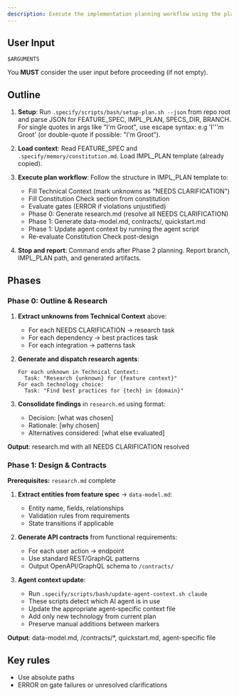 ```yaml
---
description: Execute the implementation planning workflow using the plan template to generate design artifacts.
---
```


## User Input

```text
$ARGUMENTS
```

You **MUST** consider the user input before proceeding (if not empty).

## Outline

1. **Setup**: Run `.specify/scripts/bash/setup-plan.sh --json` from repo root and parse JSON for FEATURE_SPEC, IMPL_PLAN, SPECS_DIR, BRANCH. For single quotes in args like "I'm Groot", use escape syntax: e.g 'I'\''m Groot' (or double-quote if possible: "I'm Groot").

2. **Load context**: Read FEATURE_SPEC and `.specify/memory/constitution.md`. Load IMPL_PLAN template (already copied).

3. **Execute plan workflow**: Follow the structure in IMPL_PLAN template to:
   - Fill Technical Context (mark unknowns as "NEEDS CLARIFICATION")
   - Fill Constitution Check section from constitution
   - Evaluate gates (ERROR if violations unjustified)
   - Phase 0: Generate research.md (resolve all NEEDS CLARIFICATION)
   - Phase 1: Generate data-model.md, contracts/, quickstart.md
   - Phase 1: Update agent context by running the agent script
   - Re-evaluate Constitution Check post-design

4. **Stop and report**: Command ends after Phase 2 planning. Report branch, IMPL_PLAN path, and generated artifacts.

## Phases

### Phase 0: Outline & Research

1. **Extract unknowns from Technical Context** above:
   - For each NEEDS CLARIFICATION → research task
   - For each dependency → best practices task
   - For each integration → patterns task

2. **Generate and dispatch research agents**:

   ```text
   For each unknown in Technical Context:
     Task: "Research {unknown} for {feature context}"
   For each technology choice:
     Task: "Find best practices for {tech} in {domain}"
   ```

3. **Consolidate findings** in `research.md` using format:
   - Decision: [what was chosen]
   - Rationale: [why chosen]
   - Alternatives considered: [what else evaluated]

**Output**: research.md with all NEEDS CLARIFICATION resolved

### Phase 1: Design & Contracts

**Prerequisites:** `research.md` complete

1. **Extract entities from feature spec** → `data-model.md`:
   - Entity name, fields, relationships
   - Validation rules from requirements
   - State transitions if applicable

2. **Generate API contracts** from functional requirements:
   - For each user action → endpoint
   - Use standard REST/GraphQL patterns
   - Output OpenAPI/GraphQL schema to `/contracts/`

3. **Agent context update**:
   - Run `.specify/scripts/bash/update-agent-context.sh claude`
   - These scripts detect which AI agent is in use
   - Update the appropriate agent-specific context file
   - Add only new technology from current plan
   - Preserve manual additions between markers

**Output**: data-model.md, /contracts/*, quickstart.md, agent-specific file

## Key rules

- Use absolute paths
- ERROR on gate failures or unresolved clarifications
